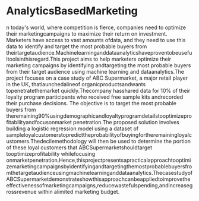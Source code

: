 # AnalyticsBasedMarketing
n  today's  world,  where  competition  is  fierce,  companies  need  to  optimize  their  marketingcampaigns  to  maximize  their  return  on  investment.  Marketers  have  access  to  vast  amounts  ofdata,  and  they  need  to  use  this  data  to  identify  and  target  the  most  probable  buyers  from  theirtargetaudience.Machinelearninganddataanalyticshaveproventobeusefultoolsinthisregard.This  project  aims  to  help  marketers  optimize  their  marketing  campaigns  by  identifying  andtargeting the most probable buyers from their target audience using machine learning and dataanalytics.The project focuses on a case study of ABC Supermarket, a major retail player in the UK, thatlaunchedalineof organicproductsandwants topenetratethemarket quickly.Thecompany hasshared  data  for  10%  of  their  loyalty  program  participants  who  received  free  sample  kits  andrecorded their purchase decisions. The objective is to target the most probable buyers from theremaining90%usingdemographicandloyaltyprogramdetailstooptimizeprofitabilityandfocusonmarket penetration.The  proposed  solution  involves  building  a  logistic  regression  model  using  a  dataset  of  sampleloyalcustomerstopredicttheprobabilityofbuyingfortheremainingloyalcustomers.Thedecilemethodology  will  then  be  used  to  determine  the  portion  of  these  loyal  customers  that  ABCSupermarketshouldtarget tooptimizeprofitability whilefocusing onmarketpenetration.Hence,thisprojectpresentsapracticalapproachtooptimizemarketingcampaignsbyidentifyingandtargetingthemostprobablebuyersfromthetargetaudienceusingmachinelearninganddataanalytics.ThecasestudyofABCSupermarketdemonstrateshowthisapproachcanbeappliedtoimprovetheeffectivenessofmarketingcampaigns,reducewastefulspending,andincreasegrossrevenue within alimited marketing budget.
